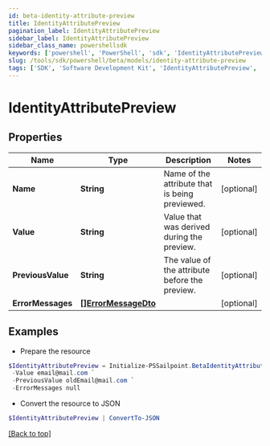 ```yaml
---
id: beta-identity-attribute-preview
title: IdentityAttributePreview
pagination_label: IdentityAttributePreview
sidebar_label: IdentityAttributePreview
sidebar_class_name: powershellsdk
keywords: ['powershell', 'PowerShell', 'sdk', 'IdentityAttributePreview', 'BetaIdentityAttributePreview'] 
slug: /tools/sdk/powershell/beta/models/identity-attribute-preview
tags: ['SDK', 'Software Development Kit', 'IdentityAttributePreview', 'BetaIdentityAttributePreview']
---
```



# IdentityAttributePreview

## Properties

Name | Type | Description | Notes
------------ | ------------- | ------------- | -------------
**Name** | **String** | Name of the attribute that is being previewed. | [optional] 
**Value** | **String** | Value that was derived during the preview. | [optional] 
**PreviousValue** | **String** | The value of the attribute before the preview. | [optional] 
**ErrorMessages** | [**[]ErrorMessageDto**](error-message-dto) |  | [optional] 

## Examples

- Prepare the resource
```powershell
$IdentityAttributePreview = Initialize-PSSailpoint.BetaIdentityAttributePreview  -Name email `
 -Value email@mail.com `
 -PreviousValue oldEmail@mail.com `
 -ErrorMessages null
```

- Convert the resource to JSON
```powershell
$IdentityAttributePreview | ConvertTo-JSON
```


[[Back to top]](#) 

